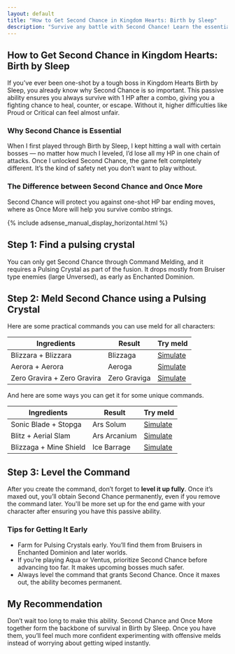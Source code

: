 ```yaml
---
layout: default
title: "How to Get Second Chance in Kingdom Hearts: Birth by Sleep"
description: "Survive any battle with Second Chance! Learn the essential melding recipe  and get tips on how to unlock this critical ability early in Kingdom Hearts: Birth by Sleep."
---
```


<section id="why-content">
<div class="container">
<div class="text">
<h1>How to Get Second Chance in Kingdom Hearts: Birth by Sleep</h1>

<p>If you’ve ever been one-shot by a tough boss in Kingdom Hearts Birth by Sleep, you already know why Second Chance is so important. This passive ability ensures you always survive with 1 HP after a combo, giving you a fighting chance to heal, counter, or escape. Without it, higher difficulties like Proud or Critical can feel almost unfair.</p>

<h3>Why Second Chance is Essential</h3>

<p>When I first played through Birth by Sleep, I kept hitting a wall with certain bosses — no matter how much I leveled, I’d lose all my HP in one chain of attacks. Once I unlocked Second Chance, the game felt completely different. It’s the kind of safety net you don’t want to play without.</p>

<h3>The Difference between Second Chance and Once More</h3>

<p>Second Chance will protect you against one-shot HP bar ending moves, where as Once More will help you survive combo strings.</p>
<div class="ad-wrapper">
                {% include adsense_manual_display_horizontal.html %}
            </div>
<h2>Step 1: Find a pulsing crystal</h2>
<p>You can only get Second Chance through Command Melding, and it requires a Pulsing Crystal as part of the fusion. It drops mostly from Bruiser type enemies (large Unversed), as early as Enchanted Dominion.</p>


<h2>Step 2: Meld Second Chance using a Pulsing Crystal</h2>
<p>Here are some practical commands you can use meld for all characters:</p>
<table>
    <thead>
        <tr>
            <th>Ingredients</th>
            <th>Result</th>
            <th>Try meld</th>
        </tr>
    </thead>
    <tbody>
        <tr>
            <td data-label="Ingredients">Blizzara + Blizzara</td>
            <td data-label="Result">Blizzaga</td>
            <td data-label="Try it"><a href="/?mode=simulator&cmd1=Blizzara&cmd2=Blizzara&crystal=Pulsing">Simulate</a></td>
        </tr>
        <tr>
            <td data-label="Ingredients">Aerora + Aerora</td>
            <td data-label="Result">Aeroga</td>
            <td data-label="Try it"><a href="/?mode=simulator&cmd1=Aerora&cmd2=Aerora&crystal=Pulsing">Simulate</a></td>
        </tr>
        <tr>
            <td data-label="Ingredients">Zero Gravira + Zero Gravira</td>
            <td data-label="Result">Zero Graviga</td>
            <td data-label="Try it"><a href="/?mode=simulator&cmd1=Zero%20Gravira&cmd2=Zero%20Gravira&crystal=Pulsing">Simulate</a></td>
        </tr>
    </tbody>
</table>

<p>And here are some ways you can get it for some unique commands.</p>
<table>
    <thead>
        <tr>
            <th>Ingredients</th>
            <th>Result</th>
            <th>Try meld</th>
        </tr>
    </thead>
    <tbody>
        <tr>
            <td data-label="Ingredients">Sonic Blade + Stopga</td>
            <td data-label="Result">Ars Solum</td>
            <td data-label="Try it"><a href="/?mode=simulator&cmd1=Sonic%20Blade&cmd2=Stopga&crystal=Pulsing">Simulate</a></td>
        </tr>
        <tr>
            <td data-label="Ingredients">Blitz + Aerial Slam</td>
            <td data-label="Result">Ars Arcanium</td>
            <td data-label="Try it"><a href="/?mode=simulator&cmd1=Blitz&cmd2=Aerial%20Slam&crystal=Pulsing">Simulate</a></td>
        </tr>
        <tr>
            <td data-label="Ingredients">Blizzaga + Mine Shield</td>
            <td data-label="Result">Ice Barrage</td>
            <td data-label="Try it"><a href="/?mode=simulator&cmd1=Blizzaga&cmd2=Mine%20Shield&crystal=Pulsing">Simulate</a></td>
        </tr>
    </tbody>
</table>


<h2>Step 3: Level the Command</h2>
<p>After you create the command, don’t forget to <strong>level it up fully</strong>. Once it’s maxed out, you’ll 
obtain Second Chance permanently, even if you remove the command later. You'll be more set up for the end game with your character after ensuring you have this passive ability.</p>

<h3>Tips for Getting It Early</h3>

<ul>
    <li>Farm for Pulsing Crystals early. You’ll find them from Bruisers in Enchanted Dominion and later worlds.</li>
    <li>If you’re playing Aqua or Ventus, prioritize Second Chance before advancing too far. It makes upcoming bosses much safer.</li>
    <li>Always level the command that grants Second Chance. Once it maxes out, the ability becomes permanent.</li>
</ul>

<h2>My Recommendation</h2>

<p>Don’t wait too long to make this ability. Second Chance and Once More together form the backbone of survival in Birth by Sleep. Once you have them, you’ll feel much more confident experimenting with offensive melds instead of worrying about getting wiped instantly.</p>
</div>
</div>
</section>